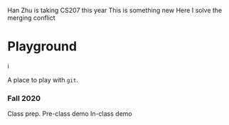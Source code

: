 
Han Zhu is taking CS207 this year
This is something new
Here I solve the merging conflict

# Playground
i

A place to play with `git`.

### Fall 2020
Class prep.
Pre-class demo
In-class demo
